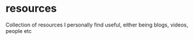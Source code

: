 # resources
Collection of resources I personally find useful, either being blogs, videos, people etc

